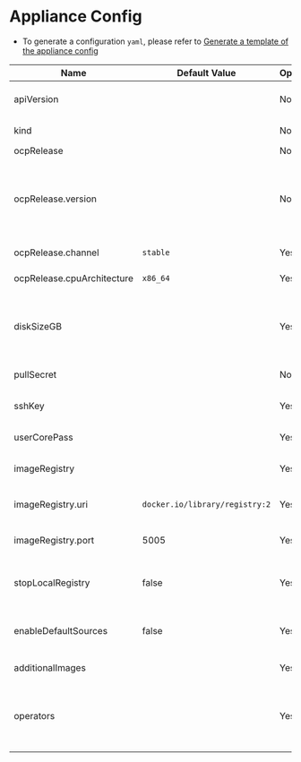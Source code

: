 # Appliance Config
* To generate a configuration `yaml`, please refer to [Generate a template of the appliance config](./user-guide.md#Generate-a-template-of-the-appliance-config)


| Name                       | Default Value                  | Optional | Type    | Description                                                                                                                                                                            |
|----------------------------|--------------------------------|----------|---------|----------------------------------------------------------------------------------------------------------------------------------------------------------------------------------------|
| apiVersion                 |                                | No       | enum    | The configuration version that is currently supported by the appliance. options: `v1beta1`.                                                                                            |
| kind                       |                                | No       | string  | The configuration kind: `ApplianceConfig`.                                                                                                                                             |
| ocpRelease                 |                                | No       |         |                                                                                                                                                                                        |
| ocpRelease.version         |                                | No       | string  | OCP release version in `major.minor` or `major.minor.patch` format. In case of `major.minor` - latest patch version will be used. Note: if the specified version is not yet available, the latest supported version will be used.                                                      |                                                    
| ocpRelease.channel         | `stable`                       | Yes      | enum    | OCP release update channel: `stable`, `fast`, `eus`, `candidate`.                                                                                                                      |          
| ocpRelease.cpuArchitecture | `x86_64`                       | Yes      | enum    | OCP release CPU architecture: `x86_64`, `aarch64`, `ppc64le`.                                                                                                                          |                                                                           
| diskSizeGB                 |                                | Yes      | integer | Virtual size of the appliance disk image. If specified, should be at least 150GiB. Otherwise, the disk image should be resized when cloning to a device (e.g. using virt-resize tool). |  
| pullSecret                 |                                | No       | string  | PullSecret required for mirroring the OCP release payload.                                                                                                                             |     
| sshKey                     |                                | Yes      | string  | Public SSH key for accessing the appliance during the bootstrap phase.                                                                                                                 |                 
| userCorePass               |                                | Yes      | string  | Password of user 'core' for connecting from console.                                                                                                                                   |                        
| imageRegistry              |                                | Yes      |         | Local image registry details (used when building the appliance)                                                                                                                                                                                       |
| imageRegistry.uri          | `docker.io/library/registry:2` | Yes      | string  | The URI for the image. Alternative: `quay.io/libpod/registry:2.8`                                                                                                                      |                                                                                                   
| imageRegistry.port         | 5005                           | Yes      | integer | The image registry container TCP port to bind. A valid port number is between 1024 and 65535.                                                                                                                                     |                                                                                  
| stopLocalRegistry          | false                          | Yes      | bool    | Stop the local registry post cluster installation. Note that additional images and operators won't be available when stopped.                                                                                                         |
| enableDefaultSources       | false                          | Yes      | bool    | Enable all default CatalogSources (on openshift-marketplace namespace). Should be disabled for disconnected environments.                                                                                                         |
| additionalImages           |                                | Yes      | array   | Additional images to be included in the appliance disk image.                                                                                                                                                                     |
| operators                  |                                | Yes      | array   | Operators to be included in the appliance disk image. See examples in https://github.com/openshift/oc-mirror/blob/main/docs/imageset-config-ref.yaml.                                                                             |